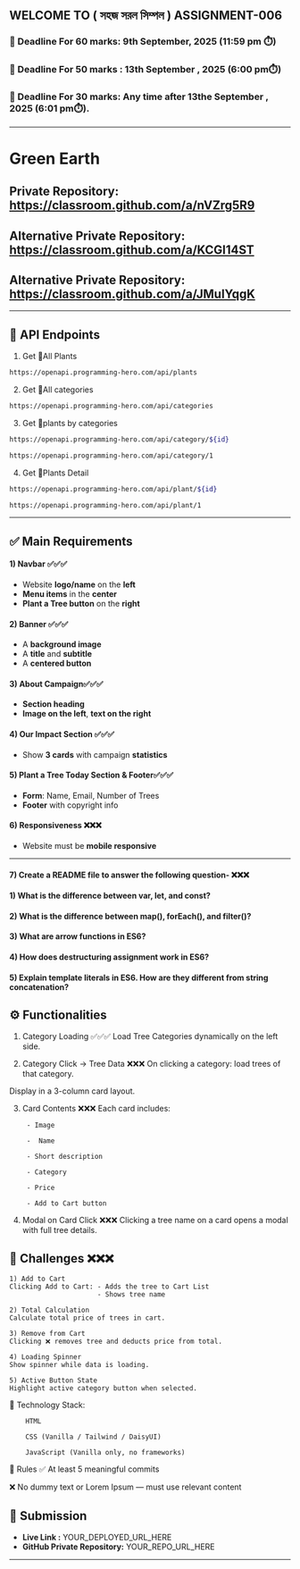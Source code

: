 ## WELCOME TO ( সহজ সরল সিম্পল ) ASSIGNMENT-006

### 📅 Deadline For 60 marks: 9th September, 2025 (11:59 pm ⏱️)

### 📅 Deadline For 50 marks : 13th September , 2025 (6:00 pm⏱️)

### 📅 Deadline For 30 marks: Any time after 13the September , 2025 (6:01 pm⏱️).

---
# Green Earth


## Private Repository: https://classroom.github.com/a/nVZrg5R9 

## Alternative Private Repository: https://classroom.github.com/a/KCGI14ST 

## Alternative Private Repository: https://classroom.github.com/a/JMuIYqgK 


---
🌴 API Endpoints
---
1. Get 🌴All Plants
```bash
https://openapi.programming-hero.com/api/plants
```

2. Get 🌴All categories <br/>
```bash
https://openapi.programming-hero.com/api/categories
```


3. Get 🌴plants by categories <br/>
```bash
https://openapi.programming-hero.com/api/category/${id}
```

```bash
https://openapi.programming-hero.com/api/category/1
```

4. Get 🌴Plants Detail <br/>

```bash
https://openapi.programming-hero.com/api/plant/${id}
```

```bash
https://openapi.programming-hero.com/api/plant/1
```
---




## ✅ Main Requirements 

#### 1) Navbar ✅✅✅

- Website **logo/name** on the **left**  
- **Menu items** in the **center** 
- **Plant a Tree button** on the **right** 

#### 2) Banner ✅✅✅
- A **background image**  
- A **title** and **subtitle**  
- A **centered button**  

#### 3) About Campaign✅✅✅
- **Section heading**  
- **Image on the left**, **text on the right**  

#### 4) Our Impact Section ✅✅✅
- Show **3 cards** with campaign **statistics**  

#### 5) Plant a Tree Today Section & Footer✅✅✅
- **Form**: Name, Email, Number of Trees  
- **Footer** with copyright info 

#### 6) Responsiveness ❌❌❌
- Website must be **mobile responsive**  

---
#### 7) Create a README file to answer the following question- ❌❌❌


#### 1) What is the difference between var, let, and const?

#### 2) What is the difference between map(), forEach(), and filter()? 

#### 3) What are arrow functions in ES6?

#### 4) How does destructuring assignment work in ES6?

#### 5) Explain template literals in ES6. How are they different from string concatenation?

## ⚙️ Functionalities 

1) Category Loading ✅✅✅
Load Tree Categories dynamically on the left side.

2) Category Click → Tree Data ❌❌❌
On clicking a category: load trees of that category.

Display in a 3-column card layout.

3) Card Contents ❌❌❌
 Each card includes:

        - Image

        -  Name

        - Short description

        - Category

        - Price

        - Add to Cart button

4) Modal on Card Click ❌❌❌
Clicking a tree name on a card opens a modal with full tree details.


##  🧪 Challenges ❌❌❌


    1) Add to Cart 
    Clicking Add to Cart: - Adds the tree to Cart List
                          - Shows tree name 

    2) Total Calculation 
    Calculate total price of trees in cart.

    3) Remove from Cart 
    Clicking ❌ removes tree and deducts price from total.

    4) Loading Spinner
    Show spinner while data is loading.

    5) Active Button State 
    Highlight active category button when selected.



🧰 Technology Stack:
        
        HTML

        CSS (Vanilla / Tailwind / DaisyUI)

        JavaScript (Vanilla only, no frameworks)

📌 Rules
✅ At least 5 meaningful commits

❌ No dummy text or Lorem Ipsum — must use relevant content





## 🔗 Submission
- **Live Link :** YOUR_DEPLOYED_URL_HERE  
- **GitHub Private Repository:** YOUR_REPO_URL_HERE  

---